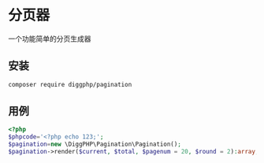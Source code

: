 # 分页器

一个功能简单的分页生成器

## 安装

``` bash
composer require diggphp/pagination
```

## 用例

``` php
<?php
$phpcode='<?php echo 123;';
$pagination=new \DiggPHP\Pagination\Pagination();
$pagination->render($current, $total, $pagenum = 20, $round = 2):array;
```
